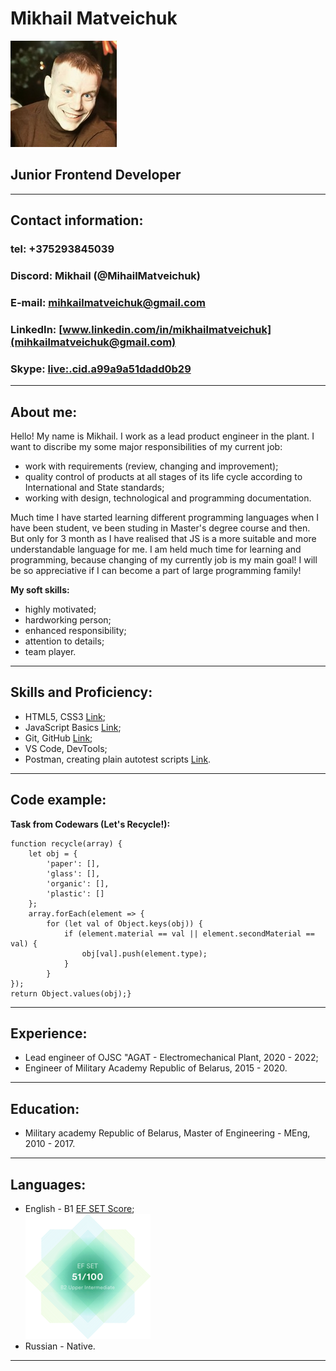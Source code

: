# Mikhail Matveichuk
![CV_Photo](foto.jpg)
## Junior Frontend Developer

---
## Contact information:
### tel: +375293845039
### Discord: Mikhail (@MihailMatveichuk)
### E-mail: [mihkailmatveichuk@gmail.com](mihkailmatveichuk@gmail.com)
### LinkedIn: [www.linkedin.com/in/mikhailmatveichuk](mihkailmatveichuk@gmail.com)
### Skype: [live:.cid.a99a9a51dadd0b29](live:.cid.a99a9a51dadd0b29)

---
## About me:
Hello! My name is Mikhail. I work as a lead product engineer in the plant. I want to discribe my some major responsibilities of my current job:<br/>
* work with requirements (review, changing and improvement);
* quality control of products at all stages of its life cycle according to International and State standards;
* working with design, technological and programming documentation.

Much time I have started learning different programming languages when I have been student, ve been studing in Master's degree course and then. But only for 3 month as I have realised that JS is a more suitable and more understandable language for me. I am held much time for learning and programming, because changing of my currently job is my main goal! I will be so appreciative if I can become a part of large programming family!

**My soft skills:**
* highly motivated;
* hardworking person;
* enhanced responsibility;
* attention to details;
* team player.

---
## Skills and Proficiency:
* HTML5, CSS3 [Link](https://drive.google.com/file/d/1Qw2o7ateIVVRPdfU1nnIF9-nSVgoj8iA/view?usp=sharing "HTML, CSS certificate");
* JavaScript Basics [Link](https://www.sololearn.com/Certificate/CT-GZMTVXFC/png "JavaScript ");
* Git, GitHub [Link](https://github.com/MihailMatveichuk/Git/tree/main/HW1 "Git");
* VS Code, DevTools;
* Postman, creating plain autotest scripts [Link](https://github.com/MihailMatveichuk/Postman "Postman").

---
## Code example:
**Task from Codewars (Let's Recycle!):** 
```
function recycle(array) {
    let obj = {
        'paper': [],
        'glass': [],
        'organic': [],
        'plastic': []
    };
    array.forEach(element => {
        for (let val of Object.keys(obj)) {
            if (element.material == val || element.secondMaterial == val) {
                obj[val].push(element.type);
            }
        }
});
return Object.values(obj);}
```

---
## Experience:
* Lead engineer of OJSC "AGAT - Electromechanical Plant, 2020 - 2022;
* Engineer of Military Academy Republic of Belarus, 2015 - 2020.

---
## Education:
* Military academy Republic of Belarus,
  Master of Engineering - MEng,
  2010 - 2017.

---
## Languages:
* English - B1 [EF SET Score](https://www.efset.org/cert/Yy1Pa8);<br/> 
![EFSET CERTIFICATE](Certificate.png)
* Russian - Native.

---


